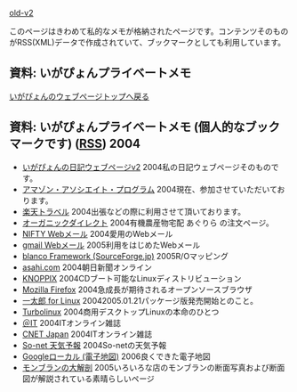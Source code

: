 [old-v2](memoprivate-orig.html)

このページはきわめて私的なメモが格納されたページです。コンテンツそのものがRSS(XML)データで作成されていて、ブックマークとしても利用しています。

## 資料: いがぴょんプライベートメモ

[いがぴょんのウェブページトップへ戻る](../../index.html)


## 資料: いがぴょんプライベートメモ (個人的なブックマークです) ([RSS](memoprivate.xml)) 2004



* [いがぴょんの日記ウェブページv2](http://homepage2.nifty.com/igat/igapyon/diary/index.html)  2004私の日記ウェブページそのものです。
* [アマゾン・アソシエイト・プログラム](http://www.amazon.co.jp/exec/obidos/subst/associates/join/associates.html/ref=mk_as_h_3_1/249-2834003-1474760)  2004現在、参加させていただいております。
* [楽天トラベル](http://www.mytrip.net/)  2004出張などの際に利用させて頂いております。
* [オーガニックダイレクト](http://od1.pofa.jp/ec/frame.nsf)  2004有機農産物宅配 あぐりら の注文ページ。
* [NIFTY Webメール](http://www.nifty.com/cgi-bin/cl?top1?https://enter.nifty.com/webmail)  2004愛用のWebメール
* [gmail Webメール](http://gmail.google.com/gmail)  2005利用をはじめたWebメール
* [blanco Framework (SourceForge.jp)](http://sourceforge.jp/projects/blancofw/)  2005R/Oマッピング
* [asahi.com](http://www.asahi.com/)  2004朝日新聞オンライン
* [KNOPPIX](http://unit.aist.go.jp/itri/knoppix/)  2004CDブート可能なLinuxディストリビューション
* [Mozilla Firefox](http://www.mozilla-japan.org/products/firefox/)  2004急成長が期待されるオープンソースブラウザ
* [一太郎 for Linux](http://www.justsystem.co.jp/software/dt/tarolx/)  20042005.01.21パッケージ版発売開始とのこと。
* [Turbolinux](http://www.turbolinux.co.jp/)  2004商用デスクトップLinuxの本命のひとつ
* [＠IT](http://www.atmarkit.co.jp/)  2004ITオンライン雑誌
* [CNET Japan](http://japan.cnet.com/)  2004ITオンライン雑誌
* [So-net 天気予報](http://www.so-net.ne.jp/weather/)  2004So-netの天気予報
* [Googleローカル (電子地図)](http://maps.google.co.jp/)  2006良くできた電子地図
* [モンブランの大解剖](http://minozi.s21.xrea.com/kuri/monzua.html)  2005いろいろな店のモンブランの断面写真および断面図が解説されている素晴らしいページ
